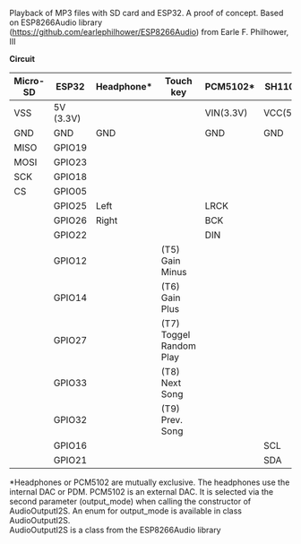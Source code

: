 Playback of MP3 files with SD card and ESP32. 
A proof of concept.
Based on ESP8266Audio library (https://github.com/earlephilhower/ESP8266Audio) from Earle F. Philhower, III



**Circuit**

Micro-SD|ESP32|Headphone*|Touch key| PCM5102*|SH1106
--------|-------|----------|-------|-------|------
VSS|5V (3.3V)|  |  |VIN(3.3V)|VCC(5V)
GND|GND|GND|  |GND|GND  
MISO|GPIO19|  |   |      |  
MOSI|GPIO23|  |  |      |  
SCK|GPIO18|  |  |      |  
CS|GPIO05|  |  |      |  
|  |GPIO25|Left|  |LRCK|  
|  |GPIO26|Right| |BCK|  
|  |GPIO22|  | |DIN|  
|  |GPIO12|  | (T5) Gain Minus|  |  
|  |GPIO14|  | (T6) Gain Plus|  |  
|  |GPIO27|  | (T7) Toggel Random Play|  |  
|  |GPIO33|  | (T8) Next Song|  |  
|  |GPIO32|  | (T9) Prev. Song|  |
|  |GPIO16|  | |  |SCL
|  |GPIO21|  | |  |SDA


*Headphones or PCM5102 are mutually exclusive. The headphones use the internal DAC or PDM. PCM5102 is an external DAC. It is selected via the second parameter (output_mode) when calling the constructor of AudioOutputI2S. An enum for output_mode is available in class AudioOutputI2S.  
AudioOutputI2S is a class from the ESP8266Audio library